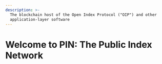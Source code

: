 ```yaml
---
description: >-
  The blockchain host of the Open Index Protocol ("OIP") and other
  application-layer software
---
```


# Welcome to PIN: The Public Index Network

### 

